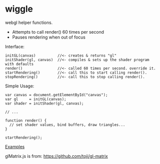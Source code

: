 wiggle
======

webgl helper functions. 

* Attempts to call render() 60 times per second
* Pauses rendering when out of focus

Interface:

    initGL(canvas)          //<- creates & returns "gl"
    initShader(gl, canvas)  //<- compiles & sets up the shader program with defaults
    render()                //<- called 60 times per second. override it.
    startRendering()        //<- call this to start calling render().
    stopRendering()         //<- call this to stop calling render().

Simple Usage:

```
var canvas = document.getElementById("canvas");
var gl     = initGL(canvas);
var shader = initShader(gl, canvas);

// ...

function render() {
  // set shader values, bind buffers, draw triangles...
}

startRendering();
```

[Examples](examples/)

    
glMatrix.js is from:  https://github.com/toji/gl-matrix


